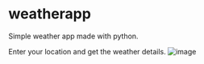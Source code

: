 # weatherapp
Simple weather app made with python.

Enter your location and get the weather details.
![image](https://github.com/istutea/weatherapp/assets/138271282/b777c41d-f2be-4ccf-b428-e9220f0e3a9a)
